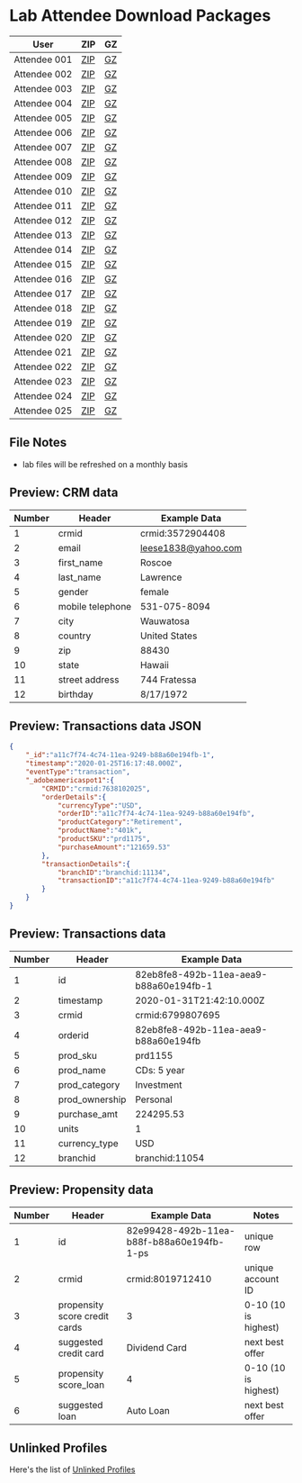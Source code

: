 Lab Attendee Download Packages
====================================


| User     | ZIP  | GZ  |
|------------|---|---|
| Attendee 001  | [ZIP](https://github.com/adobe/AEP-Hands-on-Labs/raw/master/labs/media/assets/001_media.zip)  |  [GZ](https://github.com/adobe/AEP-Hands-on-Labs/raw/master/labs/media/assets/001_media.tar.gz)  |
| Attendee 002  | [ZIP](https://github.com/adobe/AEP-Hands-on-Labs/raw/master/labs/media/assets/002_media.zip)  |  [GZ](https://github.com/adobe/AEP-Hands-on-Labs/raw/master/labs/media/assets/002_media.tar.gz)  |
| Attendee 003  | [ZIP](https://github.com/adobe/AEP-Hands-on-Labs/edit/master/labs/media/assets/003_media.zip)  |  [GZ](https://github.com/adobe/AEP-Hands-on-Labs/raw/master/labs/media/assets/003_media.tar.gz)  |
| Attendee 004  | [ZIP](https://github.com/adobe/AEP-Hands-on-Labs/raw/master/labs/media/assets/004_media.zip) |  [GZ](https://github.com/adobe/AEP-Hands-on-Labs/raw/master/labs/media/assets/004_media.tar.gz)  |
| Attendee 005  | [ZIP](https://github.com/adobe/AEP-Hands-on-Labs/raw/master/labs/media/assets/005_media.zip)  |  [GZ](https://github.com/adobe/AEP-Hands-on-Labs/raw/master/labs/media/assets/005_media.tar.gz)  |
| Attendee 006  | [ZIP](https://github.com/adobe/AEP-Hands-on-Labs/raw/master/labs/media/assets/006_media.zip)  |  [GZ](https://github.com/adobe/AEP-Hands-on-Labs/raw/master/labs/media/assets/006_media.tar.gz)  |
| Attendee 007  | [ZIP](https://github.com/adobe/AEP-Hands-on-Labs/raw/master/labs/media/assets/007_media.zip)  |  [GZ](https://github.com/adobe/AEP-Hands-on-Labs/raw/master/labs/media/assets/005_media.tar.gz)  |
| Attendee 008  | [ZIP](https://github.com/adobe/AEP-Hands-on-Labs/raw/master/labs/media/assets/008_media.zip)  |  [GZ](https://github.com/adobe/AEP-Hands-on-Labs/raw/master/labs/media/assets/008_media.tar.gz)  |
| Attendee 009  | [ZIP](https://github.com/adobe/AEP-Hands-on-Labs/raw/master/labs/media/assets/009_media.zip)  |  [GZ](https://github.com/adobe/AEP-Hands-on-Labs/raw/master/labs/media/assets/009_media.tar.gz)  |
| Attendee 010  | [ZIP](https://github.com/adobe/AEP-Hands-on-Labs/raw/master/labs/media/assets/010_media.zip)  |  [GZ](https://github.com/adobe/AEP-Hands-on-Labs/raw/master/labs/media/assets/010_media.tar.gz)  |
| Attendee 011  | [ZIP](https://github.com/adobe/AEP-Hands-on-Labs/raw/master/labs/media/assets/011_media.zip)  |  [GZ](https://github.com/adobe/AEP-Hands-on-Labs/raw/master/labs/media/assets/011_media.tar.gz)  |
| Attendee 012  | [ZIP](https://github.com/adobe/AEP-Hands-on-Labs/raw/master/labs/media/assets/012_media.zip)  |  [GZ](https://github.com/adobe/AEP-Hands-on-Labs/raw/master/labs/media/assets/012_media.tar.gz)  |
| Attendee 013  | [ZIP](https://github.com/adobe/AEP-Hands-on-Labs/raw/master/labs/media/assets/013_media.zip)  |  [GZ](https://github.com/adobe/AEP-Hands-on-Labs/raw/master/labs/media/assets/013_media.tar.gz)  |
| Attendee 014  | [ZIP](https://github.com/adobe/AEP-Hands-on-Labs/raw/master/labs/media/assets/014_media.zip)  |  [GZ](https://github.com/adobe/AEP-Hands-on-Labs/raw/master/labs/media/assets/014_media.tar.gz)  |
| Attendee 015  | [ZIP](https://github.com/adobe/AEP-Hands-on-Labs/raw/master/labs/media/assets/015_media.zip)  |  [GZ](https://github.com/adobe/AEP-Hands-on-Labs/raw/master/labs/media/assets/015_media.tar.gz)  |
| Attendee 016  | [ZIP](https://github.com/adobe/AEP-Hands-on-Labs/raw/master/labs/media/assets/016_media.zip)  |  [GZ](https://github.com/adobe/AEP-Hands-on-Labs/raw/master/labs/media/assets/016_media.tar.gz)  |
| Attendee 017  | [ZIP](https://github.com/adobe/AEP-Hands-on-Labs/raw/master/labs/media/assets/017_media.zip)  |  [GZ](https://github.com/adobe/AEP-Hands-on-Labs/raw/master/labs/media/assets/017_media.tar.gz)  |
| Attendee 018  | [ZIP](https://github.com/adobe/AEP-Hands-on-Labs/raw/master/labs/media/assets/018_media.zip)  |  [GZ](https://github.com/adobe/AEP-Hands-on-Labs/raw/master/labs/media/assets/018_media.tar.gz)  |
| Attendee 019  | [ZIP](https://github.com/adobe/AEP-Hands-on-Labs/raw/master/labs/media/assets/019_media.zip)  |  [GZ](https://github.com/adobe/AEP-Hands-on-Labs/raw/master/labs/media/assets/019_media.tar.gz)  |
| Attendee 020  | [ZIP](https://github.com/adobe/AEP-Hands-on-Labs/raw/master/labs/media/assets/020_media.zip)  |  [GZ](https://github.com/adobe/AEP-Hands-on-Labs/raw/master/labs/media/assets/020_media.tar.gz)  |
| Attendee 021  | [ZIP](https://github.com/adobe/AEP-Hands-on-Labs/raw/master/labs/media/assets/021_media.zip)  |  [GZ](https://github.com/adobe/AEP-Hands-on-Labs/raw/master/labs/media/assets/021_media.tar.gz)  |
| Attendee 022  | [ZIP](https://github.com/adobe/AEP-Hands-on-Labs/raw/master/labs/media/assets/022_media.zip)  |  [GZ](https://github.com/adobe/AEP-Hands-on-Labs/raw/master/labs/media/assets/022_media.tar.gz)  |
| Attendee 023  | [ZIP](https://github.com/adobe/AEP-Hands-on-Labs/raw/master/labs/media/assets/023_media.zip)  |  [GZ](https://github.com/adobe/AEP-Hands-on-Labs/raw/master/labs/media/assets/023_media.tar.gz)  |
| Attendee 024  | [ZIP](https://github.com/adobe/AEP-Hands-on-Labs/raw/master/labs/media/assets/024_media.zip)  |  [GZ](https://github.com/adobe/AEP-Hands-on-Labs/raw/master/labs/media/assets/024_media.tar.gz)  |
| Attendee 025  | [ZIP](https://github.com/adobe/AEP-Hands-on-Labs/raw/master/labs/media/assets/025_media.zip)  |  [GZ](https://github.com/adobe/AEP-Hands-on-Labs/raw/master/labs/media/assets/025_media.tar.gz)  |



File Notes
----------------------------
 - lab files will be refreshed on a monthly basis




Preview: CRM data
-----------------------------

| Number     | Header  | Example Data  |
|------------|---|---|
| 1  | crmid  |  crmid:3572904408  |
| 2  | email  |  leese1838@yahoo.com  |
| 3  | first_name  |  Roscoe |
| 4  | last_name  |  Lawrence  |
| 5  | gender  |  female  |
| 6  | mobile telephone  |  531-075-8094  |
| 7  | city  |  Wauwatosa  |
| 8  | country  |  United States  |
| 9  | zip  |  88430  |
| 10  | state  |  Hawaii  |
| 11  | street address  |  744 Fratessa  |
| 12  | birthday  |  8/17/1972  |


Preview: Transactions data JSON
-----------------------------

```json
{ 
    "_id":"a11c7f74-4c74-11ea-9249-b88a60e194fb-1",
    "timestamp":"2020-01-25T16:17:48.000Z",
    "eventType":"transaction",
    "_adobeamericaspot1":{ 
        "CRMID":"crmid:7638102025",
        "orderDetails":{ 
            "currencyType":"USD",
            "orderID":"a11c7f74-4c74-11ea-9249-b88a60e194fb",
            "productCategory":"Retirement",
            "productName":"401k",
            "productSKU":"prd1175",
            "purchaseAmount":"121659.53"
        },
        "transactionDetails":{ 
            "branchID":"branchid:11134",
            "transactionID":"a11c7f74-4c74-11ea-9249-b88a60e194fb"
        }
    }
}
```


Preview: Transactions data
-----------------------------

| Number     | Header  | Example Data  |
|------------|---|---|
| 1  | id  |  82eb8fe8-492b-11ea-aea9-b88a60e194fb-1 |
| 2  | timestamp  |  2020-01-31T21:42:10.000Z  |
| 3  | crmid  |  crmid:6799807695 |
| 4  | orderid  |  82eb8fe8-492b-11ea-aea9-b88a60e194fb  |
| 5  | prod_sku  |  prd1155  |
| 6  | prod_name  |  CDs: 5 year  |
| 7  | prod_category  |  Investment  |
| 8  | prod_ownership |  Personal  |
| 9  | purchase_amt  |  224295.53  |
| 10  | units  | 1 |
| 11  | currency_type  |  USD |
| 12  | branchid  |  branchid:11054  |


Preview: Propensity data
-----------------------------

| Number     | Header  | Example Data  |  Notes |
|------------|---|---|---|
| 1  | id  |  82e99428-492b-11ea-b88f-b88a60e194fb-1-ps | unique row |
| 2  | crmid  |  crmid:8019712410  | unique account ID |
| 3  | propensity score credit cards  |  3 | 0-10 (10 is highest) |
| 4  | suggested credit card  |  Dividend Card | next best offer |
| 5  | propensity score_loan |  4 | 0-10 (10 is highest) |
| 6  | suggested loan |  Auto Loan  | next best offer |


Unlinked Profiles
----------------------------

Here's the list of [Unlinked Profiles](https://github.com/adobe/AEP-Hands-on-Labs/blob/master/labs/media/unlinked_media.md)
